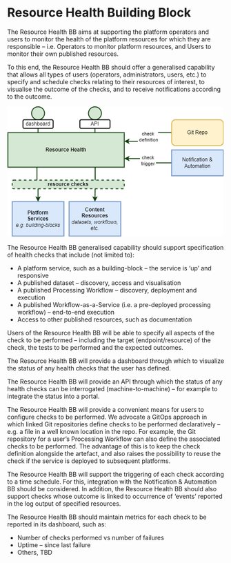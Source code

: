 # Resource Health Building Block

The Resource Health BB aims at supporting the platform operators and users to monitor the health of the platform resources for which they are responsible – i.e. Operators to monitor platform resources, and Users to monitor their own published resources.

To this end, the Resource Health BB should offer a generalised capability that allows all types of users (operators, administrators, users, etc.) to specify and schedule checks relating to their resources of interest, to visualise the outcome of the checks, and to receive notifications according to the outcome.

![Resource Health](diagrams/resource-health.drawio.png)

The Resource Health BB generalised capability should support specification of health checks that include (not limited to):

* A platform service, such as a building-block – the service is ‘up’ and responsive
* A published dataset – discovery, access and visualisation
* A published Processing Workflow – discovery, deployment and execution
* A published Workflow-as-a-Service (i.e. a pre-deployed processing workflow) – end-to-end execution
* Access to other published resources, such as documentation

Users of the Resource Health BB will be able to specify all aspects of the check to be performed – including the target (endpoint/resource) of the check, the tests to be performed and the expected outcomes.

The Resource Health BB will provide a dashboard through which to visualize the status of any health checks that the user has defined.

The Resource Health BB will provide an API through which the status of any health checks can be interrogated (machine-to-machine) – for example to integrate the status into a portal.

The Resource Health BB will provide a convenient means for users to configure checks to be performed. We advocate a GitOps approach in which linked Git repositories define checks to be performed declaratively – e.g. a file in a well known location in the repo. For example, the Git repository for a user’s Processing Workflow can also define the associated checks to be performed. The advantage of this is to keep the check definition alongside the artefact, and also raises the possibility to reuse the check if the service is deployed to subsequent platforms.

The Resource Health BB will support the triggering of each check according to a time schedule. For this, integration with the Notification & Automation BB should be considered. In addition, the Resource Health BB should also support checks whose outcome is linked to occurrence of ‘events’ reported in the log output of specified resources.

The Resource Health BB should maintain metrics for each check to be reported in its dashboard, such as:

* Number of checks performed vs number of failures
* Uptime – since last failure
* Others, TBD
